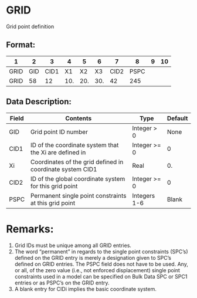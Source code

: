 # GRID

Grid point definition

## Format:

| 1  | 2  | 3  | 4  | 5   | 6   | 7   | 8    | 9 | 10 |
| -- | -- | -- | -- | --  | --  | --  | --   | --   | -- |
| GRID | GID | CID1 | X1  | X2  | X3  | CID2 | PSPC | 
| GRID | 58  | 12   | 10. | 20. | 30. | 42   | 245  | 


## Data Description:


| Field | Contents | Type | Default |
| ----- | ---------| ---- | ------- |
| GID  | Grid point ID number | Integer > 0 | None | 
| CID1 | ID of the coordinate system that the Xi are defined in | Integer >= 0 | 0 | 
| Xi   | Coordinates of the grid defined in coordinate system CID1 | Real | 0. | 
| CID2 | ID of the global coordinate system for this grid point | Integer >= 0 | 0 |
| PSPC | Permanent single point constraints at this grid point | Integers 1-6 |  Blank |

# Remarks:

1. Grid IDs must be unique among all GRID entries.
2. The word “permanent” in regards to the single point constraints (SPC’s) defined on the GRID entry is
merely a designation given to SPC’s defined on GRID entries. The PSPC field does not have to be
used. Any, or all, of the zero value (i.e., not enforced displacement) single point constraints used in a
model can be specified on Bulk Data SPC or SPC1 entries or as PSPC’s on the GRID entry.
3. A blank entry for CIDi implies the basic coordinate system.
